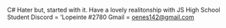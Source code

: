 C# Hater but, started with it.
Have a lovely realitonship with JS
High School Student
Discord = 'Lopeinte #2780
Gmail = oenes142@gmail.com
